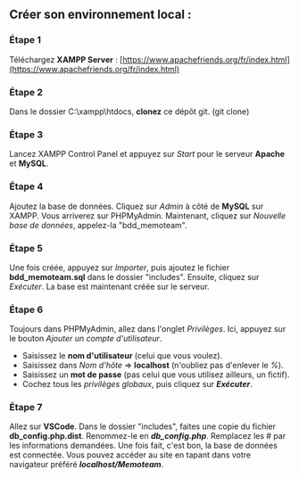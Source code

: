 
## Créer son environnement local :
### Étape 1
Téléchargez **XAMPP Server** : [https://www.apachefriends.org/fr/index.html](https://www.apachefriends.org/fr/index.html)

### Étape 2
Dans le dossier C:\xampp\htdocs, **clonez** ce dépôt git. (git clone)

### Étape 3
Lancez XAMPP Control Panel et appuyez sur *Start* pour le serveur **Apache** et **MySQL**.

### Étape 4
Ajoutez la base de données. Cliquez sur *Admin* à côté de **MySQL** sur XAMPP. Vous arriverez sur PHPMyAdmin. Maintenant, cliquez sur *Nouvelle base de données*, appelez-la "bdd_memoteam".

### Étape 5
Une fois créée, appuyez sur *Importer*, puis ajoutez le fichier **bdd_memoteam.sql** dans le dossier "includes". Ensuite, cliquez sur *Exécuter*. La base est maintenant créée sur le serveur.

### Étape 6
Toujours dans PHPMyAdmin, allez dans l'onglet *Privilèges*. Ici, appuyez sur le bouton *Ajouter un compte d'utilisateur*.
- Saisissez le **nom d'utilisateur** (celui que vous voulez).
- Saisissez dans *Nom d'hôte* => **localhost** (n'oubliez pas d'enlever le *%*).
- Saisissez un **mot de passe** (pas celui que vous utilisez ailleurs, un fictif).
- Cochez tous les *privilèges globaux*, puis cliquez sur ***Exécuter***.

### Étape 7
Allez sur **VSCode**. Dans le dossier "includes", faites une copie du fichier **db_config.php.dist**. Renommez-le en ***db_config.php***. Remplacez les # par les informations demandées. Une fois fait, c'est bon, la base de données est connectée. Vous pouvez accéder au site en tapant dans votre navigateur préféré ***localhost/Memoteam***.
